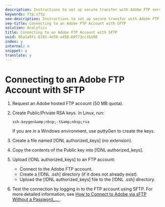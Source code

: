 ```yaml
---
description: Instructions to set up secure transfer with Adobe FTP servers.
keywords: ftp;sftp
seo-description: Instructions to set up secure transfer with Adobe FTP servers.
seo-title: Connecting to an Adobe FTP Account with SFTP
solution: Analytics
title: Connecting to an Adobe FTP Account with SFTP
uuid: 06a1a9fc-6181-4e5b-a458-b9f73cc31e98
index: y
internal: n
snippet: y
translate: y
---
```


# Connecting to an Adobe FTP Account with SFTP


1. Request an Adobe hosted FTP account (50 MB quota).
1. Create Public/Private RSA keys. In Linux, run: 
   ```
   ssh-keygen&amp;nbsp;-t&amp;nbsp;rsa
   ```
   If you are in a Windows environment, use puttyGen to create the keys. 

1. Create a file named [!DNL  authorized_keys] (no extension).
1. Copy the contents of the Public key into [!DNL  authorized_keys].
1. Upload [!DNL  authorized_keys] to an FTP account: 
    * Connect to the Adobe FTP account.
    * Create a [!DNL  .ssh] directory (if it does not already exist).
    * Upload the [!DNL  authorized_keys] file to the [!DNL  .ssh] directory.

1. Test the connection by logging in to the FTP account using SFTP.
For more detailed information, see [ How to Connect to Adobe via sFTP Without a Password_... ](ftp_sftp_cert_auth.md#concept_962A381F42A4472AA366A08CCC962846). 
